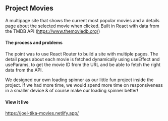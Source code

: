 ## Project Movies

A multipage site that shows the current most popular movies and a details page about the selected movie when clicked. Built in React with data from the TMDB API (https://www.themoviedb.org/)

#### The process and problems

The point was to use React Router to build a site with multiple pages. The detail pages about each movie is fetched dynamically using useEffect and useParams, to get the movie ID from the URL and be able to fetch the right data from the API.

We designed our own loading spinner as our little fun project inside the project. If we had more time, we would spend more time on responsiveness in a smaller device & of course make our loading spinner better!

#### View it live
https://joel-tika-movies.netlify.app/